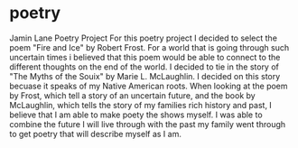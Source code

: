 # poetry
Jamin Lane Poetry Project 
For this poetry project I decided to select the poem "Fire and Ice" by Robert Frost. For a world that is going through such uncertain times i believed that this poem would be able to connect to the different thoughts on the end of the world. I decided to tie in the story of "The Myths of the Souix" by Marie L. McLaughlin. I decided on this story becuase it speaks of my Native American roots. When looking at the poem by Frost, which tell a story of an uncertain future, and the book by McLaughlin, which tells the story of my families rich history and past, I believe that I am able to make poety the shows myself. I was able to combine the future I will live through with the past my family went through to get poetry that will describe myself as I am. 
